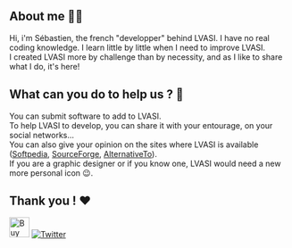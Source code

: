 ## About me  👨🏻
Hi, i'm Sébastien, the french "developper" behind LVASI. I have no real coding knowledge. I learn little by little when I need to improve LVASI.  
I created LVASI more by challenge than by necessity, and as I like to share what I do, it's here!  
  
## What can you do to help us ? 🤝  
You can submit software to add to LVASI.  
To help LVASI to develop, you can share it with your entourage, on your social networks...  
You can also give your opinion on the sites where LVASI is available ([Softpedia](https://www.softpedia.com/get/Internet/Download-Managers/L-V-A-S-I.shtml), [SourceForge](https://sourceforge.net/projects/lvasi/), [AlternativeTo](https://alternativeto.net/software/lvasi/about/)).  
If you are a graphic designer or if you know one, LVASI would need a new more personal icon 😉.

## Thank you ! ❤  
  
<a href='https://ko-fi.com/V7V7EJIL4' target='_blank'><img height='36' style='border:0px;height:36px;' src='https://cdn.ko-fi.com/cdn/kofi2.png?v=3' border='0' alt='Buy Me a Coffee at ko-fi.com' /></a>  [![Twitter](https://img.shields.io/badge/Suivez--moi%20%2F%20Follow%20me-1DA1F2?style=flat&logo=twitter&logoColor=white)](https://twitter.com/intent/follow?original_referer=https%3A%2F%2Fpublish.twitter.com%2F&ref_src=twsrc%5Etfw%7Ctwcamp%5Ebuttonembed%7Ctwterm%5Efollow%7Ctwgr%5EPuma_n&region=follow_link&screen_name=Puma_n)  
